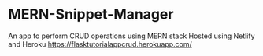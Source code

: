 # MERN-Snippet-Manager
An app to perform CRUD operations using MERN stack
Hosted using Netlify and Heroku
https://flasktutorialappcrud.herokuapp.com/
